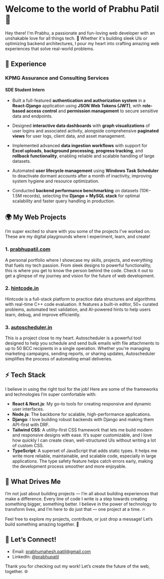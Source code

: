 # Welcome to the world of Prabhu Patil 🌟

Hey there! I'm Prabhu, a passionate and fun-loving web developer with an unshakable love for all things tech. 🚀 Whether it's building sleek UIs or optimizing backend architectures, I pour my heart into crafting amazing web experiences that solve real-world problems.

## 💼 Experience

### KPMG Assurance and Consulting Services
#### SDE Student Intern

- Built a full-featured **authentication and authorization system** in a **React-Django** application using **JSON Web Tokens (JWT)**, with **role-based access control** and **permission management** to secure sensitive data and endpoints.
  
- Designed **interactive data dashboards** with **graph visualizations** of user logins and associated activity, alongside comprehensive **paginated views** for user logs, client data, and asset management.

- Implemented advanced **data ingestion workflows** with support for **Excel uploads**, **background processing**, **progress tracking**, and **rollback functionality**, enabling reliable and scalable handling of large datasets.

- Automated **user lifecycle management** using **Windows Task Scheduler** to deactivate dormant accounts after a month of inactivity, improving system hygiene and resource optimization.

- Conducted **backend performance benchmarking** on datasets (10K–1.5M records), selecting the **Django + MySQL stack** for optimal scalability and faster query handling in production.



## 🌍 My Web Projects

I’m super excited to share with you some of the projects I've worked on. These are my digital playgrounds where I experiment, learn, and create!

### 1. <a href="https://prabhupatil.com" target="_blank">**prabhupatil.com**</a>
A personal portfolio where I showcase my skills, projects, and everything that fuels my tech passion. From sleek designs to powerful functionality, this is where you get to know the person behind the code. Check it out to get a glimpse of my journey and vision for the future of web development.

### 2. [**hintcode.in**](https://hintcode.in)
Hintcode is a full-stack platform to practice data structures and algorithms with real-time C++ code evaluation. It features a built-in editor, 50+ curated problems, automated test validation, and AI-powered hints to help users learn, debug, and improve efficiently.

### 3. [**autoscheduler.in**](https://autoscheduler.in)
This is a project close to my heart. Autoscheduler is a powerful tool designed to help you schedule and send bulk emails with file attachments to up to 50 BCC recipients in a single operation. Whether you're managing marketing campaigns, sending reports, or sharing updates, Autoscheduler simplifies the process of automating email deliveries.

## ⚡ Tech Stack

I believe in using the right tool for the job! Here are some of the frameworks and technologies I’m super comfortable with:

- **React & Next.js**: My go-to tools for creating responsive and dynamic user interfaces.
- **Node.js**: The backbone for scalable, high-performance applications.
- **Django**: I love building robust backends with Django and making them API-first with DRF.
- **Tailwind CSS**: A utility-first CSS framework that lets me build modern and responsive designs with ease. It’s super customizable, and I love how quickly I can create clean, well-structured UIs without writing a lot of custom CSS.
- **TypeScript**: A superset of JavaScript that adds static types. It helps me write more reliable, maintainable, and scalable code, especially in large applications. The type safety feature helps catch errors early, making the development process smoother and more enjoyable.

## 🎯 What Drives Me

I’m not just about building projects — I’m all about building experiences that make a difference. Every line of code I write is a step towards creating something bigger, something better. I believe in the power of technology to transform lives, and I’m here to do just that — one project at a time. 🔥

Feel free to explore my projects, contribute, or just drop a message! Let’s build something amazing together. 🚀

## 🔧 Let’s Connect!

- Email: [prabhumahesh.patil@gmail.com](mailto:prabhumahesh.patil@gmail.com)
- LinkedIn: [@prabhupatil](https://www.linkedin.com/in/prabhupatil1/)

Thank you for checking out my work! Let’s create the future of the web, together. 🌐
